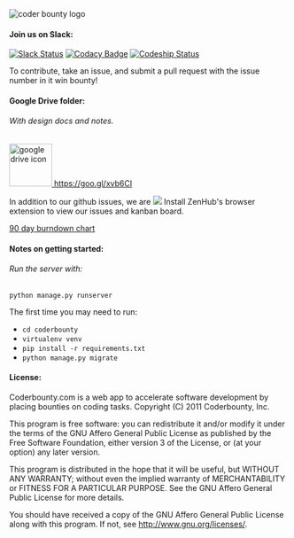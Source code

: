 <img src="http://www.coderbounty.com/static/images/coder-bounty.760234281c34.png" alt="coder bounty logo"/>

#### Join us on Slack:

[![Slack Status](https://coderbounty-slackin.herokuapp.com/badge.svg)](https://coderbounty-slackin.herokuapp.com) [![Codacy Badge](https://api.codacy.com/project/badge/grade/e7dd6887193546529274f78fc0c9993b)](https://www.codacy.com/app/sean_2/coderbounty) [![Codeship Status](https://codeship.com/projects/79d8f370-6de1-0133-9c97-6eccd6fcb9f2/status?branch=master)](https://codeship.com/projects/115741)


To contribute, take an issue, and submit a pull request with the issue number in it win bounty!

#### Google Drive folder:
###### With design docs and notes. 
<a href="https://drive.google.com/folderview?id=0B27eQuixxEoiNWhIT2ZQeVhJaW8&usp=sharing">
<img width="77" src="https://c6d44f97bf52c46b8913ba5f570d8612c9b8fed7.googledrive.com/host/0B9LVk4xbDIJTc0MtWnRNb2t5R28" alt="google drive icon"/> 
https://goo.gl/xvb6CI
</a>

In addition to our github issues, we are
<a href="https://zenhub.io"><img src="https://raw.githubusercontent.com/ZenHubIO/support/master/zenhub-badge.png"></a>
Install ZenHub's browser extension to view our issues and kanban board.

<a href="http://burndown.io/#Coderbounty/coderbounty/summary/90">90 day burndown chart</a>

#### Notes on getting started:
###### Run the server with:

 `python manage.py runserver`

The first time you may need to run:
- `cd coderbounty`
- `virtualenv venv`
- `pip install -r requirements.txt`
- `python manage.py migrate`

#### License:

Coderbounty.com is a web app to accelerate software development by placing bounties on coding tasks.
Copyright (C) 2011  Coderbounty, Inc.

This program is free software: you can redistribute it and/or modify
it under the terms of the GNU Affero General Public License as
published by the Free Software Foundation, either version 3 of the
License, or (at your option) any later version.

This program is distributed in the hope that it will be useful,
but WITHOUT ANY WARRANTY; without even the implied warranty of
MERCHANTABILITY or FITNESS FOR A PARTICULAR PURPOSE.  See the
GNU Affero General Public License for more details.

You should have received a copy of the GNU Affero General Public License
along with this program.  If not, see <http://www.gnu.org/licenses/>.
